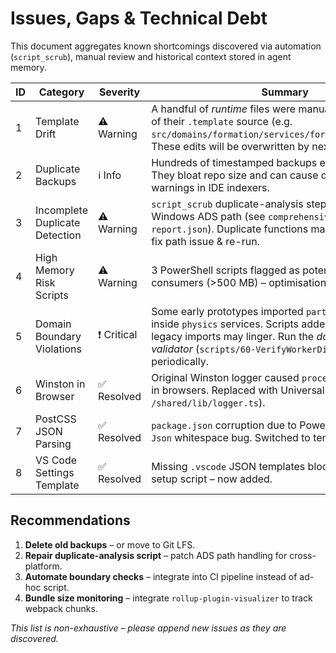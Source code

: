 # Issues, Gaps & Technical Debt

This document aggregates known shortcomings discovered via automation (`script_scrub`), manual review and historical context stored in agent memory.

| ID | Category | Severity | Summary | File(s) / Location |
|----|----------|----------|---------|--------------------|
| 1 | Template Drift | ⚠️ Warning | A handful of *runtime* files were manually edited instead of their `.template` source (e.g. `src/domains/formation/services/formationEnhancer.ts`). These edits will be overwritten by next scaffold. | var * | 
| 2 | Duplicate Backups | ℹ️ Info | Hundreds of timestamped backups exist under `backup/`. They bloat repo size and can cause duplicate symbol warnings in IDE indexers. | `backup/**` |
| 3 | Incomplete Duplicate Detection | ⚠️ Warning | `script_scrub` duplicate-analysis step failed due to Windows ADS path (see `comprehensive-analysis-report.json`). Duplicate functions may still exist. Action: fix path issue & re-run. | `scripts/script_scrub/*` |
| 4 | High Memory Risk Scripts | ⚠️ Warning | 3 PowerShell scripts flagged as potential high-RAM consumers (>500 MB) – optimisation recommended. | See `resource-usage-analysis.json` |
| 5 | Domain Boundary Violations | ❗ Critical | Some early prototypes imported `particle` utils directly inside `physics` services. Scripts added alias fix but legacy imports may linger. Run the *domain boundary validator* (`scripts/60-VerifyWorkerDisposal.ps1`) periodically. | `src/domains/physics/**` |
| 6 | Winston in Browser | ✅ Resolved | Original Winston logger caused `process is not defined` in browsers. Replaced with UniversalLogger (see `/shared/lib/logger.ts`). | **Fixed** |
| 7 | PostCSS JSON Parsing | ✅ Resolved | `package.json` corruption due to PowerShell `ConvertTo-Json` whitespace bug. Switched to templates. | **Fixed** |
| 8 | VS Code Settings Template | ✅ Resolved | Missing `.vscode` JSON templates blocked environment setup script – now added. | **Fixed** |

## Recommendations

1. **Delete old backups** – or move to Git LFS.
2. **Repair duplicate-analysis script** – patch ADS path handling for cross-platform.
3. **Automate boundary checks** – integrate into CI pipeline instead of ad-hoc script.
4. **Bundle size monitoring** – integrate `rollup-plugin-visualizer` to track webpack chunks.

_This list is non-exhaustive – please append new issues as they are discovered._